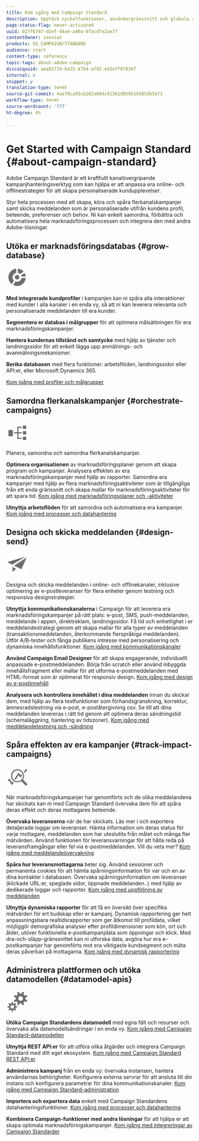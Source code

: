 ```yaml
---
title: Kom igång med Campaign Standard
description: Upptäck nyckelfunktioner, användargränssnitt och globala riktlinjer.
page-status-flag: never-activated
uuid: 027f6787-d2ef-44ae-a40a-8facdfe2ae77
contentOwner: sauviat
products: SG_CAMPAIGN/STANDARD
audience: start
content-type: reference
topic-tags: about-adobe-campaign
discoiquuid: aee81724-b425-47b4-af92-e55eff97836f
internal: n
snippet: y
translation-type: tm+mt
source-git-commit: 4ae70ca95cb282a694c41361d859b19385db5673
workflow-type: tm+mt
source-wordcount: '777'
ht-degree: 4%

---
```



# Get Started with Campaign Standard {#about-campaign-standard}

Adobe Campaign Standard är ett kraftfullt kanalövergripande kampanjhanteringsverktyg som kan hjälpa er att anpassa era online- och offlinestrategier för att skapa personaliserade kundupplevelser.

Styr hela processen med att skapa, köra och spåra flerkanalskampanjer samt skicka meddelanden som är personaliserade utifrån kundens profil, beteende, preferenser och behov. Ni kan enkelt samordna, förbättra och automatisera hela marknadsföringsprocessen och integrera den med andra Adobe-lösningar.

## Utöka er marknadsföringsdatabas {#grow-database}

<img width="60px" alt="villkor" src="assets/icon_segment.svg"/>

**Med integrerade kundprofiler** i kampanjen kan ni spåra alla interaktioner med kunder i alla kanaler i en enda vy, så att ni kan leverera relevanta och personaliserade meddelanden till era kunder.

**Segmentera er databas i målgrupper** för att optimera målsättningen för era marknadsföringskampanjer.

**Hantera kundernas tillstånd och samtycke** med hjälp av tjänster och landningssidor för att enkelt lägga upp anmälnings- och avanmälningsmekanismer.

**Berika databasen** med flera funktioner: arbetsflöden, landningssidor eller API:er, eller Microsoft Dynamics 365.

[Kom igång med profiler och målgrupper](../../audiences/using/get-started-profiles-and-audiences.md)

## Samordna flerkanalskampanjer {#orchestrate-campaigns}

<img width="60px" alt="villkor" src="assets/icon_workflows.svg"/>

Planera, samordna och samordna flerkanalskampanjer.

**Optimera organisationen** av marknadsföringsplaner genom att skapa program och kampanjer. Analysera effekten av era marknadsföringskampanjer med hjälp av rapporter. Samordna era kampanjer med hjälp av flera marknadsföringsaktiviteter som är tillgängliga från ett enda gränssnitt och skapa mallar för marknadsföringsaktiviteter för att spara tid. [Kom igång med marknadsföringsplaner och -aktiviteter](../../start/using/programs-and-campaigns.md)

**Utnyttja arbetsflöden** för att samordna och automatisera era kampanjer. [Kom igång med processer och datahantering](../../automating/using/get-started-workflows.md)

## Designa och skicka meddelanden {#design-send}

<img width="60px" alt="villkor" src="assets/icon_send.svg"/>

Designa och skicka meddelanden i online- och offlinekanaler, inklusive optimering av e-postleveranser för flera enheter genom testning och responsiva designstrategier.

**Utnyttja kommunikationskanalerna** i Campaign för att leverera era marknadsföringskampanjer på rätt plats: e-post, SMS, push-meddelanden, meddelande i appen, direktreklam, landningssidor. Få tid och enhetlighet i er meddelandestrategi genom att skapa mallar för alla typer av meddelanden (transaktionsmeddelanden, återkommande flerspråkiga meddelanden). Utför A/B-tester och fånga publikens intresse med personalisering och dynamiska innehållsfunktioner. [Kom igång med kommunikationskanaler](../../channels/using/get-started-communication-channels.md)

**Använd Campaign Email Designer** för att skapa engagerande, individuellt anpassade e-postmeddelanden. Börja från scratch eller använd inbyggda innehållsfragment eller mallar för att utforma e-postmeddelanden med HTML-format som är optimerat för responsiv design. [Kom igång med design av e-postinnehåll](../../designing/using/designing-content-in-adobe-campaign.md)

**Analysera och kontrollera innehållet i dina meddelanden** innan du skickar dem, med hjälp av flera testfunktioner som förhandsgranskning, korrektur, ämnesradstestning via e-post, e-poståtergivning osv. Se till att dina meddelanden levereras i rätt tid genom att optimera deras sändningstid (schemaläggning, hantering av tidszoner). [Kom igång med meddelandetestning och -sändning](../../sending/using/get-started-sending-messages.md)

## Spåra effekten av era kampanjer {#track-impact-campaigns}

<img width="60px" alt="villkor" src="assets/icon_report.svg"/>

När marknadsföringskampanjer har genomförts och de olika meddelandena har skickats kan ni med Campaign Standard övervaka dem för att spåra deras effekt och deras mottagares beteende.

**Övervaka leveranserna** när de har skickats. Läs mer i och exportera detaljerade loggar om leveranser. Hämta information om deras status för varje mottagare, meddelanden som har uteslutits från målet och många fler mätvärden.
Använd funktionen för leveransvarningar för att hålla reda på leveransframgångar eller fel via e-postmeddelanden. Vill du veta mer? [Kom igång med meddelandeövervakning](../../sending/using/monitoring-a-delivery.md)

**Spåra hur leveransmottagarna** beter sig. Använd sessioner och permanenta cookies för att hämta spårningsinformation för var och en av dina kontakter i databasen. Övervaka spårningsinformation om leveranser (klickade URL:er, speglade sidor, öppnade meddelanden..) med hjälp av dedikerade loggar och rapporter. [Kom igång med uppföljning av meddelanden](../../sending/using/tracking-messages.md)

**Utnyttja dynamiska rapporter** för att få en översikt över specifika mätvärden för ert budskap eller er kampanj. Dynamisk rapportering ger helt anpassningsbara realtidsrapporter som ger åtkomst till profildata, vilket möjliggör demografiska analyser efter profildimensioner som kön, ort och ålder, utöver funktionella e-postkampanjdata som öppningar och klick. Med dra-och-släpp-gränssnittet kan ni utforska data, avgöra hur era e-postkampanjer har genomförts mot era viktigaste kundsegment och mäta deras påverkan på mottagarna. [Kom igång med dynamisk rapportering](../../reporting/using/about-dynamic-reports.md)

## Administrera plattformen och utöka datamodellen {#datamodel-apis}

<img width="60px" alt="villkor" src="assets/icon_admin.svg"/>

**Utöka Campaign Standardens datamodell** med egna fält och resurser och övervaka alla datamodellsändringar i en enda vy. [Kom igång med Campaign Standard-datamodellen](../../developing/using/get-started-data-model.md)

**Utnyttja REST API:er** för att utföra olika åtgärder och integrera Campaign Standard med ditt eget ekosystem. [Kom igång med Campaign Standard REST API:er](../../api/using/get-started-apis.md)

**Administrera kampanj** från en enda vy: övervaka instansen, hantera användarnas behörigheter. Konfigurera externa servrar för att ansluta till din instans och konfigurera parametrar för dina kommunikationskanaler. [Kom igång med Campaign Standard-administration](../../administration/using/get-started-campaign-administration.md)

**Importera och exportera data** enkelt med Campaign Standardens datahanteringsfunktioner. [Kom igång med processer och datahantering](../../automating/using/get-started-workflows.md)

**Kombinera Campaign-funktioner med andra lösningar** för att hjälpa er att skapa optimala marknadsföringskampanjer. [Kom igång med integreringar av Campaign Standarder](../../integrating/using/get-started-campaign-integrations.md)
